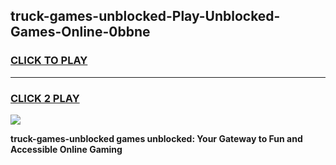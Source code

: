 
## truck-games-unblocked-Play-Unblocked-Games-Online-0bbne
<h3>
<a href="https://premium76.site?title=truck-games-unblocked&ref=25A">CLICK TO PLAY</a></h3>
<hr>

<h3>
<a href="https://premium76.site?title=truck-games-unblocked&ref=25A">CLICK 2 PLAY</a>
  
</h3>

<a href="https://premium76.site?title=truck-games-unblocked&ref=25A"><img src="https://clearcache.store/games.png"></a>


**truck-games-unblocked games unblocked: Your Gateway to Fun and Accessible Online Gaming**
